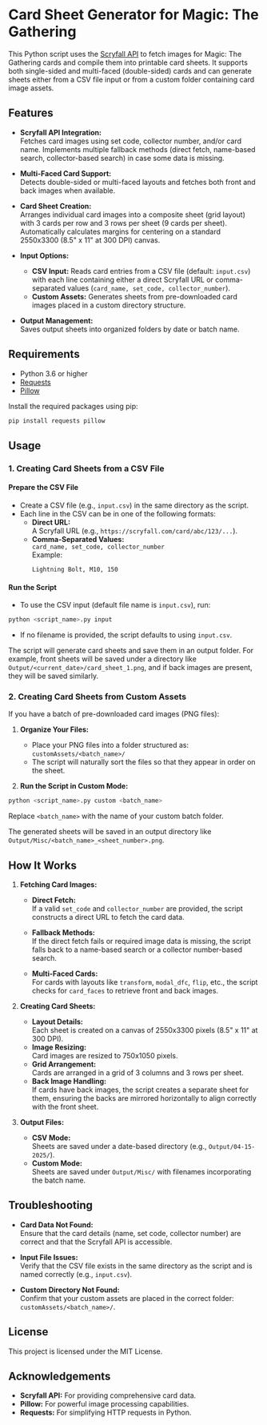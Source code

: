 # Card Sheet Generator for Magic: The Gathering

This Python script uses the [Scryfall API](https://scryfall.com/docs/api) to fetch images for Magic: The Gathering cards and compile them into printable card sheets. It supports both single-sided and multi-faced (double-sided) cards and can generate sheets either from a CSV file input or from a custom folder containing card image assets.

## Features

- **Scryfall API Integration:**  
  Fetches card images using set code, collector number, and/or card name. Implements multiple fallback methods (direct fetch, name-based search, collector-based search) in case some data is missing.

- **Multi-Faced Card Support:**  
  Detects double-sided or multi-faced layouts and fetches both front and back images when available.

- **Card Sheet Creation:**  
  Arranges individual card images into a composite sheet (grid layout) with 3 cards per row and 3 rows per sheet (9 cards per sheet). Automatically calculates margins for centering on a standard 2550x3300 (8.5" x 11" at 300 DPI) canvas.

- **Input Options:**  
  - **CSV Input:** Reads card entries from a CSV file (default: `input.csv`) with each line containing either a direct Scryfall URL or comma-separated values (`card_name, set_code, collector_number`).
  - **Custom Assets:** Generates sheets from pre-downloaded card images placed in a custom directory structure.

- **Output Management:**  
  Saves output sheets into organized folders by date or batch name.

## Requirements

- Python 3.6 or higher
- [Requests](https://pypi.org/project/requests/)
- [Pillow](https://pypi.org/project/Pillow/)

Install the required packages using pip:

```bash
pip install requests pillow
```

## Usage

### 1. Creating Card Sheets from a CSV File

#### Prepare the CSV File

- Create a CSV file (e.g., `input.csv`) in the same directory as the script.
- Each line in the CSV can be in one of the following formats:
  - **Direct URL:**  
    A Scryfall URL (e.g., `https://scryfall.com/card/abc/123/...`).
  - **Comma-Separated Values:**  
    `card_name, set_code, collector_number`  
    Example:  
    ```
    Lightning Bolt, M10, 150
    ```

#### Run the Script

- To use the CSV input (default file name is `input.csv`), run:

```bash
python <script_name>.py input
```

- If no filename is provided, the script defaults to using `input.csv`.

The script will generate card sheets and save them in an output folder. For example, front sheets will be saved under a directory like `Output/<current_date>/card_sheet_1.png`, and if back images are present, they will be saved similarly.

### 2. Creating Card Sheets from Custom Assets

If you have a batch of pre-downloaded card images (PNG files):

1. **Organize Your Files:**

   - Place your PNG files into a folder structured as:  
     `customAssets/<batch_name>/`
   - The script will naturally sort the files so that they appear in order on the sheet.

2. **Run the Script in Custom Mode:**

```bash
python <script_name>.py custom <batch_name>
```

   Replace `<batch_name>` with the name of your custom batch folder.

The generated sheets will be saved in an output directory like `Output/Misc/<batch_name>_<sheet_number>.png`.

## How It Works

1. **Fetching Card Images:**

   - **Direct Fetch:**  
     If a valid `set_code` and `collector_number` are provided, the script constructs a direct URL to fetch the card data.
   
   - **Fallback Methods:**  
     If the direct fetch fails or required image data is missing, the script falls back to a name-based search or a collector number-based search.
   
   - **Multi-Faced Cards:**  
     For cards with layouts like `transform`, `modal_dfc`, `flip`, etc., the script checks for `card_faces` to retrieve front and back images.

2. **Creating Card Sheets:**

   - **Layout Details:**  
     Each sheet is created on a canvas of 2550x3300 pixels (8.5" x 11" at 300 DPI).
   - **Image Resizing:**  
     Card images are resized to 750x1050 pixels.
   - **Grid Arrangement:**  
     Cards are arranged in a grid of 3 columns and 3 rows per sheet.
   - **Back Image Handling:**  
     If cards have back images, the script creates a separate sheet for them, ensuring the backs are mirrored horizontally to align correctly with the front sheet.

3. **Output Files:**

   - **CSV Mode:**  
     Sheets are saved under a date-based directory (e.g., `Output/04-15-2025/`).
   - **Custom Mode:**  
     Sheets are saved under `Output/Misc/` with filenames incorporating the batch name.

## Troubleshooting

- **Card Data Not Found:**  
  Ensure that the card details (name, set code, collector number) are correct and that the Scryfall API is accessible.

- **Input File Issues:**  
  Verify that the CSV file exists in the same directory as the script and is named correctly (e.g., `input.csv`).

- **Custom Directory Not Found:**  
  Confirm that your custom assets are placed in the correct folder: `customAssets/<batch_name>/`.

## License

This project is licensed under the MIT License.

## Acknowledgements

- **Scryfall API:** For providing comprehensive card data.  
- **Pillow:** For powerful image processing capabilities.  
- **Requests:** For simplifying HTTP requests in Python.
